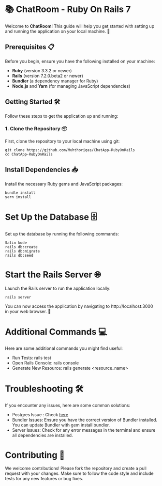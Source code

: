 # 📚 ChatRoom - Ruby On Rails 7 

Welcome to **ChatRoom**! This guide will help you get started with setting up and running the application on your local machine. 🚀

## Prerequisites 📋

Before you begin, ensure you have the following installed on your machine:

- **Ruby** (version 3.3.2 or newer)
- **Rails** (version 7.2.0.beta2 or newer)
- **Bundler** (a dependency manager for Ruby)
- **Node.js** and **Yarn** (for managing JavaScript dependencies)

## Getting Started 🛠

Follow these steps to get the application up and running:

### 1. Clone the Repository 📦

First, clone the repository to your local machine using git:

```
git clone https://github.com/Muhthoriqas/ChatApp-RubyOnRails
cd ChatApp-RubyOnRails
```
## Install Dependencies 📥

Install the necessary Ruby gems and JavaScript packages:

```
bundle install 
yarn install
```

# Set Up the Database 🗄

Set up the database by running the following commands:

```
Salin kode
rails db:create
rails db:migrate
rails db:seed
```

# Start the Rails Server 🌐
Launch the Rails server to run the application locally:

```
rails server
```

You can now access the application by navigating to http://localhost:3000 in your web browser. 🎉

# Additional Commands 💻

Here are some additional commands you might find useful:

- Run Tests: rails test
- Open Rails Console: rails console
- Generate New Resource: rails generate <resource_name>

# Troubleshooting 🛠

If you encounter any issues, here are some common solutions:

- Postgres Issue : Check [here](https://www.digitalocean.com/community/tutorials/how-to-use-postgresql-with-your-ruby-on-rails-application-on-ubuntu-20-04)
- Bundler Issues: Ensure you have the correct version of Bundler installed. You can update Bundler with gem install bundler.
- Server Issues: Check for any error messages in the terminal and ensure all dependencies are installed.

# Contributing 🤝
We welcome contributions! Please fork the repository and create a pull request with your changes. Make sure to follow the code style and include tests for any new features or bug fixes.


